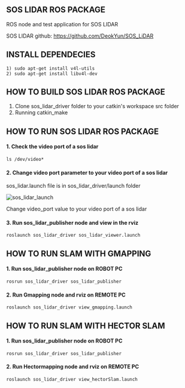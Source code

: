 ## SOS LIDAR ROS PACKAGE
ROS node and test application for SOS LIDAR

SOS LIDAR github:  https://github.com/DeokYun/SOS_LiDAR

## INSTALL DEPENDECIES
    1) sudo apt-get install v4l-utils
    2) sudo apt-get install libv4l-dev

## HOW TO BUILD SOS LIDAR ROS PACKAGE

1) Clone sos_lidar_driver folder to your catkin's workspace src folder
2) Running catkin_make 
    

## HOW TO RUN SOS LIDAR ROS PACKAGE
#### 1. Check the video port of a sos lidar
    ls /dev/video*
    
#### 2. Change video port parameter to your video port of a sos lidar
  sos_lidar.launch file is in sos_lidar_driver/launch folder

  ![sos_lidar_launch](~/github/SOS_LIDAR/soslidar.png)

  Change video_port value to your video port of a sos lidar
    
    
#### 3. Run sos_lidar_publisher node and view in the rviz
    roslaunch sos_lidar_driver sos_lidar_viewer.launch
    
## HOW TO RUN SLAM WITH GMAPPING
#### 1. Run sos_lidar_publisher node on ROBOT PC
    rosrun sos_lidar_driver sos_lidar_publisher 
    
#### 2. Run Gmapping node and rviz on REMOTE PC
    roslaunch sos_lidar_driver view_gmapping.launch
    
## HOW TO RUN SLAM WITH HECTOR SLAM
#### 1. Run sos_lidar_publisher node on ROBOT PC
    rosrun sos_lidar_driver sos_lidar_publisher 
    
#### 2. Run Hectormapping node and rviz on REMOTE PC
    roslaunch sos_lidar_driver view_hectorSlam.launch

